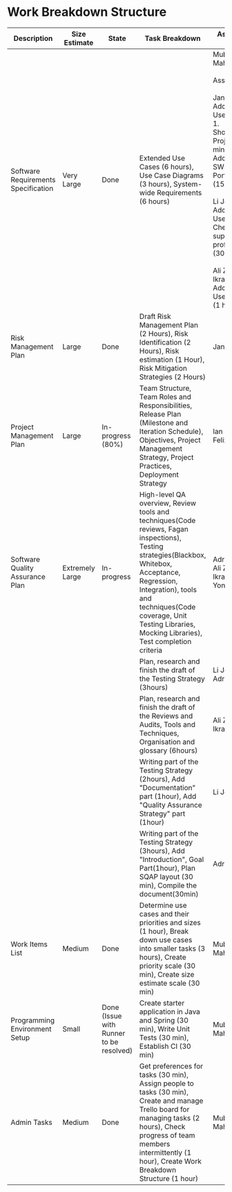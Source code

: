 # Work Breakdown Structure

Description | Size Estimate | State | Task Breakdown | Assigned to
--- | --- | --- | --- | ---
Software Requirements Specification | Very Large | Done | Extended Use Cases (6 hours), Use Case Diagrams (3 hours), System-wide Requirements (6 hours) | Mubtasim Mahmud <br/><br/> Assist: <br/><br/> Janzen Lim: Added New Use Cases: <br/> 1. Shortlisting Projects (30 mins) <br/> Added New SWR: Portability (15 mins) <br/><br/> Li Jei Yong: Added New Use Cases: Check on supervisor's profile (30mins) <br/><br/> Ali Zayan Ikram: Added New Use Cases (1 hour)
Risk Management Plan | Large | Done | Draft Risk Management Plan (2 Hours), Risk Identification (2 Hours), Risk estimation (1 Hour), Risk Mitigation Strategies (2 Hours) | Janzen Lim
Project Management Plan | Large | In-progress (80%) | Team Structure, Team Roles and Responsibilities, Release Plan (Milestone and Iteration Schedule), Objectives, Project Management Strategy, Project Practices, Deployment Strategy | Ian Kabil Felix
Software Quality Assurance Plan | Extremely Large | In-progress | High-level QA overview, Review tools and techniques(Code reviews, Fagan inspections), Testing strategies(Blackbox, Whitebox, Acceptance, Regression, Integration), tools and techniques(Code coverage, Unit Testing Libraries, Mocking Libraries), Test completion criteria | Adrian Bin, Ali Zayan Ikram, Li Jei Yong
||||Plan, research and finish the draft of the Testing Strategy (3hours)| Li Jei Yong, Adrian Bin
||||Plan, research and finish the draft of the Reviews and Audits, Tools and Techniques, Organisation and glossary (6hours)| Ali Zayan Ikram
||||Writing part of the Testing Strategy (2hours), Add "Documentation" part (1hour), Add "Quality Assurance Strategy" part (1hour) | Li Jei Yong
||||Writing part of the Testing Strategy (3hours), Add "Introduction", Goal Part(1hour), Plan SQAP layout (30 min), Compile the document(30min)|Adrian Bin
Work Items List | Medium | Done | Determine use cases and their priorities and sizes (1 hour), Break down use cases into smaller tasks (3 hours), Create priority scale (30 min), Create size estimate scale (30 min) | Mubtasim Mahmud
Programming Environment Setup | Small | Done (Issue with Runner to be resolved) | Create starter application in Java and Spring (30 min), Write Unit Tests (30 min), Establish CI (30 min) | Mubtasim Mahmud
Admin Tasks | Medium | Done | Get preferences for tasks (30 min), Assign people to tasks (30 min), Create and manage Trello board for managing tasks (2 hours), Check progress of team members intermittently (1 hour), Create Work Breakdown Structure (1 hour) | Mubtasim Mahmud
